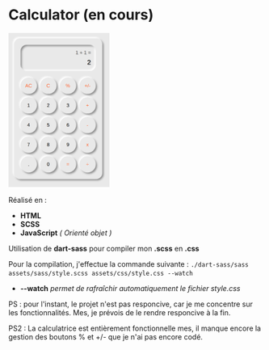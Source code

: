 # Calculator (en cours)

<img src="./calc.png" alt="calc.png" width="200px"/>

Réalisé en : 
- **HTML**
- **SCSS**
- **JavaScript** *( Orienté objet )*

Utilisation de **dart-sass** pour compiler mon **.scss** en **.css**

Pour la compilation, j'effectue la commande suivante : `./dart-sass/sass assets/sass/style.scss assets/css/style.css --watch`
- **--watch** *permet de rafraîchir automatiquement le fichier style.css*


PS : pour l'instant, le projet n'est pas responcive, car je me concentre sur les fonctionnalités. Mes, je prévois de le rendre responcive à la fin.

PS2 : La calculatrice est entièrement fonctionnelle mes, il manque encore la gestion des boutons % et +/- que je n'ai pas encore codé.